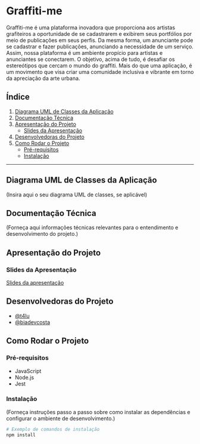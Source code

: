 # Graffiti-me

Graffiti-me é uma plataforma inovadora que proporciona aos artistas grafiteiros a oportunidade de se cadastrarem e exibirem seus portfólios por meio de publicações em seus perfis. Da mesma forma, um anunciante pode se cadastrar e fazer publicações, anunciando a necessidade de um serviço. Assim, nossa plataforma é um ambiente propício para artistas e anunciantes se conectarem. O objetivo, acima de tudo, é desafiar os estereótipos que cercam o mundo do graffiti. Mais do que uma aplicação, é um movimento que visa criar uma comunidade inclusiva e vibrante em torno da apreciação da arte urbana.

## Índice

1. [Diagrama UML de Classes da Aplicação](#diagrama-uml-de-classes-da-aplicacao)
2. [Documentação Técnica](#documentacao-tecnica)
3. [Apresentação do Projeto](#apresentacao-do-projeto)
    - [Slides da Apresentação](#slides-da-apresentacao)
4. [Desenvolvedoras do Projeto](#desenvolvedoras-do-projeto)
5. [Como Rodar o Projeto](#como-rodar-o-projeto)
    - [Pré-requisitos](#pre-requisitos)
    - [Instalação](#instalacao)

---

## Diagrama UML de Classes da Aplicação

(Insira aqui o seu diagrama UML de classes, se aplicável)

## Documentação Técnica

(Forneça aqui informações técnicas relevantes para o entendimento e desenvolvimento do projeto.)

## Apresentação do Projeto

### Slides da Apresentação

[Slides da apresentação](www.google.com)

## Desenvolvedoras do Projeto

- [@t4lu](https://www.github.com/t4lu)
- [@biadevcosta](https://github.com/biadevcosta)

## Como Rodar o Projeto

### Pré-requisitos

- JavaScript
- Node.js
- Jest

### Instalação

(Forneça instruções passo a passo sobre como instalar as dependências e configurar o ambiente de desenvolvimento.)

```bash
# Exemplo de comandos de instalação
npm install

